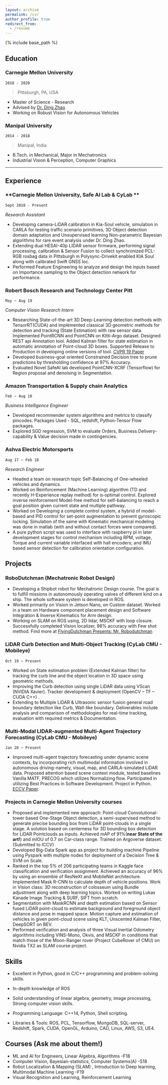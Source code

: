 ```yaml
---
layout: archive
permalink: /cv/
author_profile: true
redirect_from:
  - /resume
---
```


{% include base_path %}

<!--
include contact information from the front matter
Supported arguments:
    - homepage: url, text
    - phone
    - email
-->


## Education

### **Carnegie Mellon University** 
`2018 - 2020`
> Pittsburgh, PA, USA

- Master of Science - Research 
- Advised by [Dr. Ding Zhao](https://www.meche.engineering.cmu.edu/directory/bios/zhao-ding.html)
- Working on Robust Vision for Autonomous Vehicles

### **Manipal University** 
`2014 - 2018`

> Manipal, India


- B.Tech. in Mechanical, Major in Mechatronics
- Industrial Vision & Perception, Computer Graphics

----

## Experience

### **Carnegie Mellon University, Safe AI Lab & CyLab ** 
`Sept 2018 - Present`

_Research Assistant_<br>
 - Developing camera-LiDAR calibration in Kia-Soul vehicle, simulation in CARLA for testing traffic scenario primitives, 3D Object detection domain adaptation and Unsupervised learning Non-parametric Bayesian algorithms for rare event analysis under Dr. Ding Zhao.     
 - Extending dual HESAI-40p LIDAR sensor firmware, performing signal processing, calibration & Sensor Fusion to collect synchronized PCL-RGB rosbag data in Pittsburgh in Polysync-Drivekit enabled KIA Soul along with calibrated Swift GNSS loc. 
 - Performed Feature Engineering to analyze and design the inputs based on Importance sampling to the Object detection network for performance.
 

### **Robert Bosch Research and Technology Center Pitt**
 `May ~ Aug 19`

_Computer Vision Research Intern_<br>
  - Researching State-of-the-art 3D Deep-Learning detection methods with TensorRT(CUDA) and implemented classical 3D geometric methods for detection and tracking (State Estimation) with raw sensor data. Implemented PointRCNN and PointCNN on KItti-Argo dataset. Designed REST api Annotation tool. Added Kalman filter for state estimation in automatic annotation of Point-cloud 3D boxes. Supported Release to Production in developing online versions of tool. [CVPR 19 Paper](http://bit.ly/2TCdODU)
  - Developed business-goal oriented Constrained Decision tree to prune predictions by thresholding confidence at 97% Accuracy.
  - Evaluated Novel SafeAI lab developed PointCNN-XCRF (Tensorflow) for Region proposal and denoising in Segmentation.

### **Amazon Transportation & Supply chain Analytics** 
`Feb ~ Aug 18`

_Business Intelligence Engineer_<br>
- Developed recommender system algorithms and metrics to classify pincodes. Packages Used - SQL, redshift, Python-Tensor Flow packages.
- Explored SGD regression, SVM to evaluate Orders, Business Delivery-capability & Value decision made in contingencies. 

### **Ashva Electric Motorsports**
`Aug 17 ~ Feb 18`

_Research Engineer_<br>
- Headed a team on research topic Self-Balancing of One-wheeled vehicles and dynamics.    
- Worked on Reinforcement (Machine Learning) algorithm (TD and recently H-Experience replay method) for α-optimal control. Explored inverse reinforcement Model-free method for self-balancing to reach a goal position given current state and multiple pathway.    	
- Worked on Developing a complete control system, a hybrid of model-based and PID control for set-point augmentation to prevent gyroscopic locking. Simulation of the same with Kinematic mechanical modeling was done in matlab (with and without contact forces were compared).
- A pure python script was used to interface with raspberry pi in later development stages for control mechanism including RPM, voltage, Torque and current variable interfaced with hall encoders; and IMU based sensor detection for calibration orientation configuration.

## Projects

### **RoboDutchman (Mechatronic Robot Design)** 
 - Developing a Shipbot robot for Mechatronic Design course. The goal is to fulfill missions in autonomously operating valves of different kind on a ship. The whole software system is developed in ROS.
 - Worked primarily on Vision in Jetson Nano, on Custom dataset. Worked in a team on Hardware component placement design and Software Integration & Inverse Kinematics for Arm design.
 - Working on SLAM on ROS using, 2D lidar, MSCKF with loop closure. Successfully completed Vision localizer, 98% accuracy with Few shot method. Find more at [FlyingDutchman Presents: Mr. Robodutchman](https://sites.google.com/view/flyingdutchman/home)

<!-- ### **Neural Architecture Search for Sensor Fusion and SLAM** `Sept 2018 - Present` -->
### **LiDAR Curb Detection and Multi-Object Tracking** (CyLab CMU - Mobileye) 
`Oct 19 ~ Present`
 - Worked on State estimation problem (Extended Kalman filter) for tracking the curb line and the object location in 3D space using geometric methods.
 - Improving the Curb detection using single LiDAR data using VScan (NVIDIA Xavier). Tracker development & deployment (OpenCV – TF – CUDA C++) .
 - Extending to Multiple LiDAR & Ultrasonic sensor fusion general road boundary detection like Curb, Wall-like boundary. Deliverables include analysis and
comparison of methodologies for real-time tracking, evaluation with required metrics & Documentation.

### **Multi-Modal LIDAR-augmented Multi-Agent Trajectory Forecasting** (CyLab CMU - Mobileye)
 `Jan 20 ~ Present`
 - Improved multi-agent trajectory forecasting under dynamic scene contexts, by incorporating rich multimodal information involved in autonomous driving-namely, visual, map, and CARLA-simulated LiDAR data. Proposed attention based scene context module, tested baselines Vanilla MATF, PRECOG which utilizes Normalizing flow. Participated in utilizing Best Practices in Software Development. Project in Python.  [ECCV Paper](http://bit.ly/3aHqRtC).

### **Projects in Carnegie Mellon University courses**

- Proposed and implemented new approach: Point-cloud Convolutional-tower based One-Stage Object detection, a semi-supervised method to generate precise bounding box from LiDAR point-clouds in a single stage. A solution based on centerness for 3D bounding box detection for LiDAR Pointclouds as inputs. Achieved mAP of 91%(**near State of the art!**) and mIOU of 0.7 on Car-class range. Trained on Argoverse dataset. (Submitted to ICCV)
- Developed Big-Data Spark app as project for building machine Pipeline using Pyspark with multiple nodes for deployment of a Decision Tree & SVM on Scale.
- Ranked in the top 5% of 206 participating teams in Kaggle face classification and verification assignment. Achieved an accuracy of 96% by using an ensemble of ResNeXt and MobileNet architecture. Implemented Mask R-CNN to calculate depth of vehicle positions. Work in Vision class: 3D reconstruction of colosseum using Bundle adjustment along with deep learning topics. Worked on writing Lukas Kanade Image Tracking & SURF, SIFT from scratch.
- Segmentation with MaskRCNN and depth estimation based on Sensor fused LiDAR point-cloud to estimate background and foreground object distance and pose in mapped space. Motion capture and estimation of vehicles in given point-cloud scene using KLT, Unscented Kalman Filter, DeepSORT on BEV.
- Performed verification and analysis of three Visual Inertial Odometry algorithms including VINS-Mono, Okvis, and MSCKF in conditions that match those of the Moon-Ranger rover (Project CubeRover of CMU) on Nvidia TX2 as SLAM course project.


## Skills

- Excellent in Python, good in C/C++ programming and problem-solving skills. 
- In-depth knowledge of ROS
- Solid understanding of linear algebra, geometry, image processing, Strong computer vision skills.

- Programming Language:  C++14, Python, Shell scripting.  
- Libraries & Tools: ROS, PCL, Tensorflow, MongoDB, SQL-server, Redshift, Spark, CUDA, OpenGL, Arduino, CAD, Linux, AWS, S3, UE4.

## Courses (Ask me about them!)
 - ML and AI for Engineers, Linear Algebra, Algorithms -F18
 - Computer Vision, Bayesian-statistics, Computer Systems(A) -S18
 - Robot Localization & Mapping (SLAM) , Introduction to Deep learning, Multimodal Machine Learning -F19
 - Visual Recognition and Learning, Reinforcement Learning

